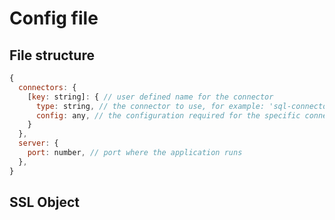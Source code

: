 # Config file

## File structure

```js
{
  connectors: {
    [key: string]: { // user defined name for the connector
      type: string, // the connector to use, for example: 'sql-connector'
      config: any, // the configuration required for the specific connector
    }
  },
  server: {
    port: number, // port where the application runs
  },
}
```

## SSL Object